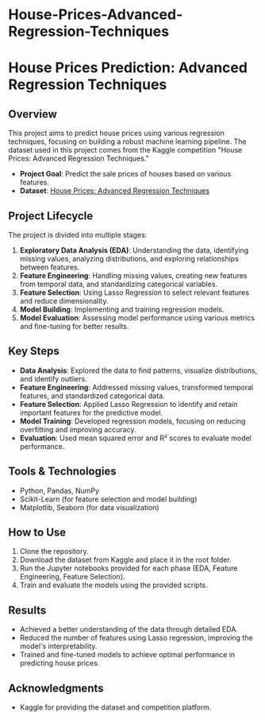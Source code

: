 # House-Prices-Advanced-Regression-Techniques

# House Prices Prediction: Advanced Regression Techniques

## Overview
This project aims to predict house prices using various regression techniques, focusing on building a robust machine learning pipeline. The dataset used in this project comes from the Kaggle competition "House Prices: Advanced Regression Techniques."

- **Project Goal**: Predict the sale prices of houses based on various features.
- **Dataset**: [House Prices: Advanced Regression Techniques](https://www.kaggle.com/c/house-prices-advanced-regression-techniques/data)
  
## Project Lifecycle
The project is divided into multiple stages:
1. **Exploratory Data Analysis (EDA)**: Understanding the data, identifying missing values, analyzing distributions, and exploring relationships between features.
2. **Feature Engineering**: Handling missing values, creating new features from temporal data, and standardizing categorical variables.
3. **Feature Selection**: Using Lasso Regression to select relevant features and reduce dimensionality.
4. **Model Building**: Implementing and training regression models.
5. **Model Evaluation**: Assessing model performance using various metrics and fine-tuning for better results.

## Key Steps
- **Data Analysis**: Explored the data to find patterns, visualize distributions, and identify outliers.
- **Feature Engineering**: Addressed missing values, transformed temporal features, and standardized categorical data.
- **Feature Selection**: Applied Lasso Regression to identify and retain important features for the predictive model.
- **Model Training**: Developed regression models, focusing on reducing overfitting and improving accuracy.
- **Evaluation**: Used mean squared error and R² scores to evaluate model performance.

## Tools & Technologies
- Python, Pandas, NumPy
- Scikit-Learn (for feature selection and model building)
- Matplotlib, Seaborn (for data visualization)

## How to Use
1. Clone the repository.
2. Download the dataset from Kaggle and place it in the root folder.
3. Run the Jupyter notebooks provided for each phase (EDA, Feature Engineering, Feature Selection).
4. Train and evaluate the models using the provided scripts.

## Results
- Achieved a better understanding of the data through detailed EDA.
- Reduced the number of features using Lasso regression, improving the model's interpretability.
- Trained and fine-tuned models to achieve optimal performance in predicting house prices.

## Acknowledgments
- Kaggle for providing the dataset and competition platform.

